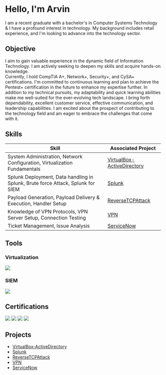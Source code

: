 # Hello, I'm Arvin

I am a recent graduate with a bachelor's in Computer Systems Technology & I have a profound interest in technology. My background includes retail experience, and I'm looking to advance into the technology sector.

## Objective
I aim to gain valuable experience in the dynamic field of Information Technology. I am actively seeking to deepen my skills and acquire hands-on knowledge. <br>
Currently, I hold CompTIA A+, Network+, Security+, and CySA+ certifications. I'm committed to continuous learning and plan to achieve the Pentest+ certification in the future to enhance my expertise further.
In addition to my technical pursuits, my adaptability and quick learning abilities make me well-suited for the ever-evolving tech landscape. I bring forth dependability, excellent customer service, effective communication, and leadership capabilities. I am excited about the prospect of contributing to the technology field and am eager to embrace the challenges that come with it.

## Skills

| Skill                                         | Associated Project         |
|-----------------------------------------------|----------------------------|
| System Administration, Network Configuration, Virtualization Fundamentals          | [VirtualBox-ActiveDirectory](https://github.com/Y-Arvin/VirtualBox-ActiveDirectory) |
| Splunk Deployment, Data handling in Splunk, Brute force Attack, Splunk for SIEM        | [Splunk](https://github.com/Y-Arvin/Splunk) |
| Payload Generation, Payload Delivery & Execution, Handler Setup         | [ReverseTCPAttack](https://github.com/Y-Arvin/ReverseTCPAttack) |
| Knowledge of VPN Protocols, VPN Server Setup, Connection Testing | [VPN](https://github.com/Y-Arvin/VPN) |
| Ticket Management, Issue Analysis        |[ServiceNow](https://github.com/Y-Arvin/ServiceNow) |



## Tools

### Virtualization
<div>
    <img src="https://img.shields.io/badge/VirtualBox-183A61?style=for-the-badge&logo=virtualbox&logoColor=blue" /> 
</div>

### SIEM
<div>
    <img src="https://img.shields.io/badge/-Splunk-000000?&style=for-the-badge&logo=Splunk&logoColor=white" />
</div>

## Certifications
<div>
  <img src="https://img.shields.io/badge/-CySA%2B-ffffff?&style=for-the-badge&logo=CompTIA&logoColor=red" />
  <img src="https://img.shields.io/badge/-Security%2B-ffffff?&style=for-the-badge&logo=CompTIA&logoColor=red" />
  <img src="https://img.shields.io/badge/-Network%2B-ffffff?&style=for-the-badge&logo=CompTIA&logoColor=red" />
  <img src="https://img.shields.io/badge/-A%2B-ffffff?&style=for-the-badge&logo=CompTIA&logoColor=red" />
</div>

## Projects
- [VirtualBox-ActiveDirectory](https://github.com/Y-Arvin/VirtualBox-ActiveDirectory)
- [Splunk](https://github.com/Y-Arvin/Splunk) 
- [ReverseTCPAttack](https://github.com/Y-Arvin/ReverseTCPAttack)
- [VPN](https://github.com/Y-Arvin/VPN) 
- [ServiceNow](https://github.com/Y-Arvin/ServiceNow)
